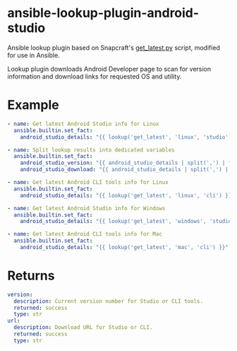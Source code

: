 # ansible-lookup-plugin-android-studio
Ansible lookup plugin based on Snapcraft's [get_latest.py](https://github.com/snapcrafters/android-studio/blob/master/get_latest.py) script, modified for use in Ansible.

Lookup plugin downloads Android Developer page to scan for version information and download links for requested OS and utility.

# Example

```yml
- name: Get latest Android Studio info for Linux
  ansible.builtin.set_fact:
    android_studio_details: "{{ lookup('get_latest', 'linux', 'studio') }}"

- name: Split lookup results into dedicated variables
  ansible.builtin.set_fact:
    android_studio_version: "{{ android_studio_details | split(',') | first }}"
    android_studio_download: "{{ android_studio_details | split(',') | last }}"

- name: Get latest Android CLI tools info for Linux
  ansible.builtin.set_fact:
    android_studio_details: "{{ lookup('get_latest', 'linux', 'cli') }}"

- name: Get latest Android Studio info for Windows
  ansible.builtin.set_fact:
    android_studio_details: "{{ lookup('get_latest', 'windows', 'studio') }}"

- name: Get latest Android CLI tools info for Mac
  ansible.builtin.set_fact:
    android_studio_details: "{{ lookup('get_latest', 'mac', 'cli') }}"
```

# Returns

```yml
version:
  description: Current version number for Studio or CLI tools.
  returned: success
  type: str
url:
  description: Download URL for Studio or CLI.
  returned: success
  type: str
```

